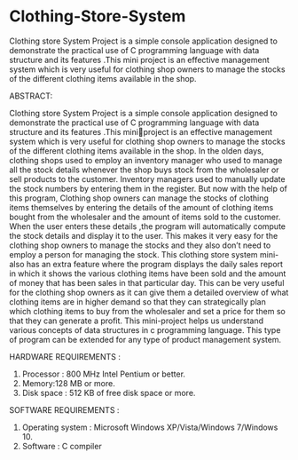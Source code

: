 # Clothing-Store-System
Clothing store System Project is a simple console application designed to demonstrate the practical use of C programming language with data structure and its features .This mini project is an effective management system which is very useful for clothing shop owners to manage the stocks of the different clothing items available in the shop. 

ABSTRACT:

Clothing store System Project is a simple console application designed to demonstrate the practical use of C programming language with data structure and its features .This miniproject is an effective management system which is very useful for clothing shop owners to manage the stocks of the different clothing items available in the shop. In the olden days, clothing shops used to employ an inventory manager who used to manage all the stock details whenever the shop buys stock from the wholesaler or sell products to the customer. Inventory managers used to manually update the stock numbers by entering them in the register. But now with the help of this program, Clothing shop owners can manage the stocks of clothing items themselves by entering the details of the amount of clothing items bought from the wholesaler and the amount of items sold to the customer. When the user enters these details ,the program will automatically compute the stock details and display it to the user. This makes it very easy for the clothing shop owners to manage the stocks and they also don’t need to employ a person for managing the stock. This clothing store system mini-also has an extra feature where the program displays the daily sales report in which it shows the various clothing items have been sold and the amount of money that has been sales in that particular day. This can be very useful for the clothing shop owners as it can give them a detailed overview of what clothing items are in higher demand 
so that they can strategically plan which clothing items to buy from the wholesaler and set a price for them so that they can generate a profit. This mini-project helps us understand various concepts of data structures in c programming language. This type of program can be 
extended for any type of product management system.

HARDWARE REQUIREMENTS :

1) Processor : 800 MHz Intel Pentium or better.
2) Memory:128 MB or more. 
3) Disk space : 512 KB of free disk space or more.

SOFTWARE REQUIREMENTS :

1) Operating system : Microsoft Windows XP/Vista/Windows 7/Windows 10. 
2) Software : C compiler

